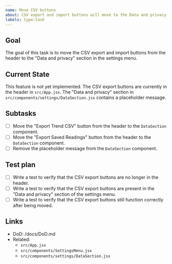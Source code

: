 ```yaml
---
name: Move CSV buttons
about: CSV export and import buttons will move to the Data and privacy section
labels: type:task
---
```


## Goal

The goal of this task is to move the CSV export and import buttons from the header to the "Data and privacy" section in the settings menu.

## Current State

This feature is not yet implemented. The CSV export buttons are currently in the header in `src/App.jsx`. The "Data and privacy" section in `src/components/settings/DataSection.jsx` contains a placeholder message.

## Subtasks

- [ ] Move the "Export Trend CSV" button from the header to the `DataSection` component.
- [ ] Move the "Export Saved Readings" button from the header to the `DataSection` component.
- [ ] Remove the placeholder message from the `DataSection` component.

## Test plan

- [ ] Write a test to verify that the CSV export buttons are no longer in the header.
- [ ] Write a test to verify that the CSV export buttons are present in the "Data and privacy" section of the settings menu.
- [ ] Write a test to verify that the CSV export buttons still function correctly after being moved.

## Links

- DoD: /docs/DoD.md
- Related:
  - `src/App.jsx`
  - `src/components/SettingsMenu.jsx`
  - `src/components/settings/DataSection.jsx`
